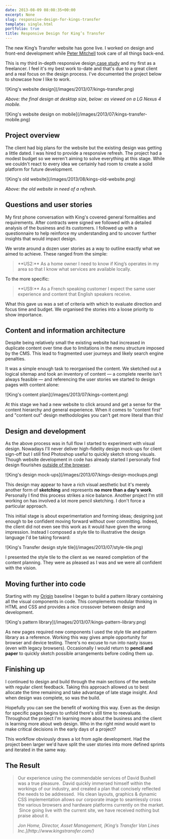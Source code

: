 ```yaml
---
date: 2013-08-09 08:08:35+00:00
excerpt: None
slug: responsive-design-for-kings-transfer
template: single.html
portfolio: true
title: Responsive Design for King’s Transfer
---
```


The new King’s Transfer website has gone live. I worked on design and front-end development while [Peter Mitchell](http://peterjmit.com/) took care of all things back-end.

This is my third in-depth responsive design[ case study](/showcase/) and my first as a freelancer. I feel it's my best work to-date and that's due to a great client and a real focus on the design process. I've documented the project below to showcase how I like to work.

<p class="post__image">![King's website design](/images/2013/07/kings-transfer.png)</p>

_Above: the final design at desktop size, below: as viewed on a LG Nexus 4 mobile._

<p class="post__image">![King's website design on mobile](/images/2013/07/kings-transfer-mobile.png)</p>




## Project overview


The client had big plans for the website but the existing design was getting a little dated. I was hired to provide a responsive refresh. The project had a modest budget so we weren't aiming to solve everything at this stage. While we couldn't react to every idea we certainly had room to create a solid platform for future development.

<p class="post__image">![King's old website](/images/2013/08/kings-old-website.png)</p>

_Above: the old website in need of a refresh._


## Questions and user stories


My first phone conversation with King's covered general formalities and requirements. After contracts were signed we followed with a detailed analysis of the business and its customers. I followed up with a questionnaire to help reinforce my understanding and to uncover further insights that would impact design.

We wrote around a dozen user stories as a way to outline exactly what we aimed to achieve. These ranged from the simple:


<blockquote><p>**US2:** As a home owner I need to know if King’s operates in my area so that I know what services are available locally.</p></blockquote>


To the more specific:


<blockquote><p>**US9:** As a French speaking customer I expect the same user experience and content that English speakers receive.</p></blockquote>


What this gave us was a set of criteria with which to evaluate direction and focus time and budget. We organised the stories into a loose priority to show importance.


## Content and information architecture


Despite being relatively small the existing website had increased in duplicate content over time due to limitations in the menu structure imposed by the CMS. This lead to fragmented user journeys and likely search engine penalties.

It was a simple enough task to reorganised the content. We sketched out a logical sitemap and took an inventory of content — a complete rewrite isn't always feasible — and referencing the user stories we started to design pages with content alone:

<p class="post__image">![King's content plan](/images/2013/07/kings-content.png)</p>

At this stage we had a new website to click around and get a sense for the content hierarchy and general experience. When it comes to "content first" and "content out" design methodologies you can't get more literal than this!


## Design and development


As the above process was in full flow I started to experiment with visual design. Nowadays I'll never deliver high-fidelity design mock-ups for client sign-off but I still find Photoshop useful to quickly sketch strong visuals. Though website development in code has already started I personally find design flourishes [outside of the browser](/2013/05/15/stifling-web-design/).

<p class="post__image">![King's design mock-ups](/images/2013/07/kings-design-mockups.png)</p>

This design may appear to have a rich visual aesthetic but it's merely another form of **sketching** and represents **no more than a day's work**. Personally I find this process strikes a nice balance. Another project I'm still working on has involved a lot more pencil sketching. I don't force a particular approach.

This initial stage is about experimentation and forming ideas; designing just enough to be confident moving forward without over committing. Indeed, the client did not even see this work as it would have given the wrong impression. Instead I composed a style tile to illustrative the design language I'd be taking forward:

<p class="post__image">![King's Transfer design style tile](/images/2013/07/style-tile.png)</p>

I presented the style tile to the client as we neared completion of the content planning. They were as pleased as I was and we were all confident with the vision.


## Moving further into code


Starting with my [Origin](/2013/04/30/origin/) baseline I began to build a pattern library containing all the visual components in code. This complements modular thinking in HTML and CSS and provides a nice crossover between design and development.

<p class="post__image">![King's pattern library](/images/2013/07/kings-pattern-library.png)</p>

As new pages required new components I used the style tile and pattern library as a reference. Working this way gives ample opportunity for browser and device testing. There's no excuse to run into nasty issues (even with legacy browsers). Occasionally I would return to **pencil and paper** to quickly sketch possible arrangements before coding them up.


## Finishing up


I continued to design and build through the main sections of the website with regular client feedback. Taking this approach allowed us to best allocate the time remaining and take advantage of late stage insight. And when design was complete, so was the build.

Hopefully you can see the benefit of working this way. Even as the design for specific pages begins to unfold there's still time to reevaluate. Throughout the project I'm learning more about the business and the client is learning more about web design. Who in the right mind would want to make critical decisions in the early days of a project?

This workflow obviously draws a lot from agile development. Had the project been larger we'd have split the user stories into more defined sprints and iterated in the same way.


## The Result




<blockquote>
<p>Our experience using the commendable services of David Bushell was a true pleasure.  David quickly immersed himself within the workings of our industry, and created a plan that concisely reflected the needs to be addressed.  His clean layouts, graphics & dynamic CSS implementation allows our corporate image to seamlessly cross the various browsers and hardware platforms currently on the market.  Since going live with the current site, we have received nothing but praise about it.</p>
<p class="p--small"><cite>Jon Home, Director, Asset Management, [King’s Transfer Van Lines Inc.](http://www.kingstransfer.com/)</cite></p>
</blockquote>
